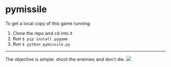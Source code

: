 # pymissile

To get a local copy of this game running:

1. Clone the repo and cd into it
2. Run `$ pip install pygame`
3. Run `$ python pymissile.py`
---
The objective is simple: shoot the enemies and don't die.
![](http://www.mayank.co/images/pymissile0.jpg)

